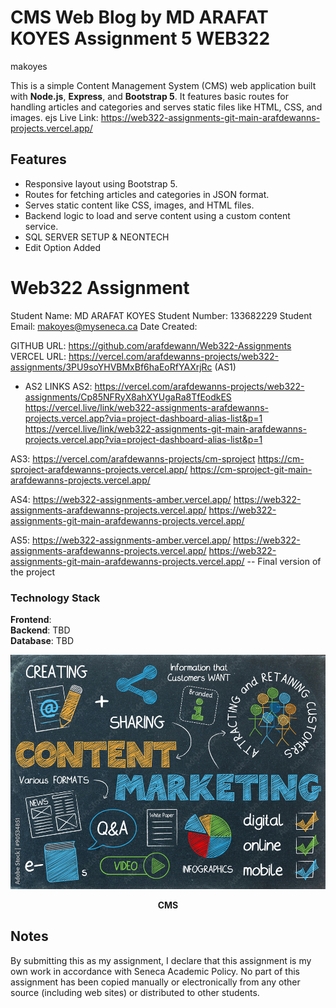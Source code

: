 # CMS Web Blog by MD ARAFAT KOYES Assignment 5 WEB322
makoyes 


This is a simple Content Management System (CMS) web application built with **Node.js**, **Express**, and **Bootstrap 5**. It features basic routes for handling articles and categories and serves static files like HTML, CSS, and images. ejs
Live Link: https://web322-assignments-git-main-arafdewanns-projects.vercel.app/

## Features

- Responsive layout using Bootstrap 5.
- Routes for fetching articles and categories in JSON format.
- Serves static content like CSS, images, and HTML files.
- Backend logic to load and serve content using a custom content service.
- SQL SERVER SETUP & NEONTECH
- Edit Option Added

# Web322 Assignment

Student Name:  MD ARAFAT KOYES
Student Number:  133682229
Student Email:  makoyes@myseneca.ca
Date Created:  

GITHUB URL:  https://github.com/arafdewann/Web322-Assignments
VERCEL URL: https://vercel.com/arafdewanns-projects/web322-assignments/3PU9soYHVBMxBf6haEoRfYAXrjRc  (AS1)
- AS2 LINKS
AS2: https://vercel.com/arafdewanns-projects/web322-assignments/Cp85NFRyX8ahXYUgaRa8TfEodkES
https://vercel.live/link/web322-assignments-arafdewanns-projects.vercel.app?via=project-dashboard-alias-list&p=1
https://vercel.live/link/web322-assignments-git-main-arafdewanns-projects.vercel.app?via=project-dashboard-alias-list&p=1

AS3: https://vercel.com/arafdewanns-projects/cm-sproject
https://cm-sproject-arafdewanns-projects.vercel.app/
https://cm-sproject-git-main-arafdewanns-projects.vercel.app/

AS4: https://web322-assignments-amber.vercel.app/
https://web322-assignments-arafdewanns-projects.vercel.app/
https://web322-assignments-git-main-arafdewanns-projects.vercel.app/

AS5: https://web322-assignments-amber.vercel.app/
https://web322-assignments-arafdewanns-projects.vercel.app/
https://web322-assignments-git-main-arafdewanns-projects.vercel.app/
-- Final version of the project 

### Technology Stack

**Frontend**:    
**Backend**: TBD  
**Database**: TBD  

<p align="center">
  <img src="https://github.com/arafdewann/Web322-Assignments/blob/main/public/images/CONTENT.png" alt="CMS" width="520"/>
</p>

<p align="center"><strong>CMS</strong></p>

## Notes
By submitting this as my assignment, I declare that this assignment is my own work in accordance with Seneca Academic Policy. No part of this assignment has been copied manually or electronically from any other source (including web sites) or distributed to other students.

